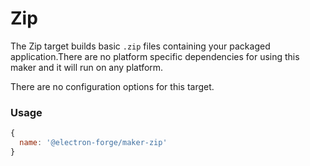 # Zip

The Zip target builds basic `.zip` files containing your packaged application.There are no platform specific dependencies for using this maker and it will run on any platform.

There are no configuration options for this target.

### Usage

```javascript
{
  name: '@electron-forge/maker-zip'
}
```

